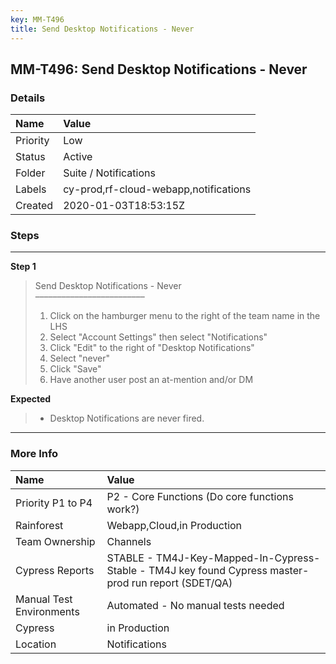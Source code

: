```yaml
---
key: MM-T496
title: Send Desktop Notifications - Never
---
```


## MM-T496: Send Desktop Notifications - Never

### Details

| Name     | Value                                 |
| :------- | :------------------------------------ |
| Priority | Low                                   |
| Status   | Active                                |
| Folder   | Suite / Notifications                 |
| Labels   | cy-prod,rf-cloud-webapp,notifications |
| Created  | 2020-01-03T18:53:15Z                  |

### Steps

<hr/>

**Step 1**

> <article>Send Desktop Notifications - Never<br>–––––––––––––––––––––––––<ol><li>Click on the hamburger menu to the right of the team name in the LHS</li><li>Select "Account Settings" then select "Notifications"</li><li>Click "Edit" to the right of "Desktop Notifications"</li><li>Select "never"</li><li> Click "Save"</li><li>Have another user post an at-mention and/or DM</li></ol></article>

**Expected**

> <article><ul><li>Desktop Notifications are never fired.</li></ul></article>

<hr/>

### More Info

| Name                     | Value                                                                                                |
| :----------------------- | :--------------------------------------------------------------------------------------------------- |
| Priority P1 to P4        | P2 - Core Functions (Do core functions work?)                                                        |
| Rainforest               | Webapp,Cloud,in Production                                                                           |
| Team Ownership           | Channels                                                                                             |
| Cypress Reports          | STABLE - TM4J-Key-Mapped-In-Cypress-Stable - TM4J key found Cypress master-prod run report (SDET/QA) |
| Manual Test Environments | Automated - No manual tests needed                                                                   |
| Cypress                  | in Production                                                                                        |
| Location                 | Notifications                                                                                        |
